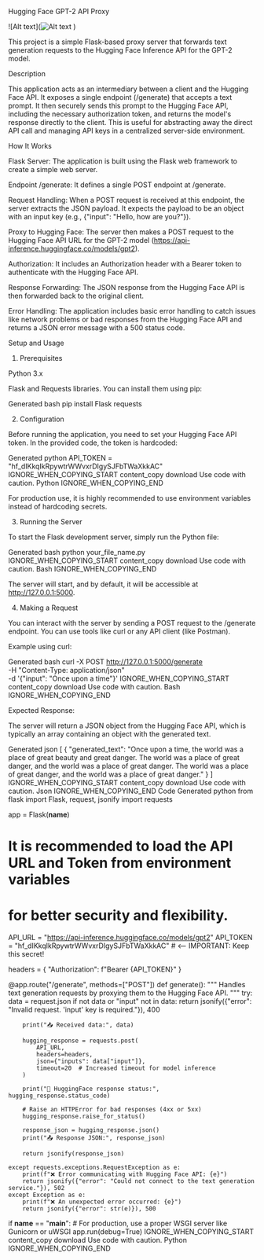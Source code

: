 

Hugging Face GPT-2 API Proxy

![Alt text](![Alt text](https://github.com/username/repo-name/blob/main/path/to/image.png?raw=true)
)


This project is a simple Flask-based proxy server that forwards text generation requests to the Hugging Face Inference API for the GPT-2 model.

Description

This application acts as an intermediary between a client and the Hugging Face API. It exposes a single endpoint (/generate) that accepts a text prompt. It then securely sends this prompt to the Hugging Face API, including the necessary authorization token, and returns the model's response directly to the client. This is useful for abstracting away the direct API call and managing API keys in a centralized server-side environment.

How It Works

Flask Server: The application is built using the Flask web framework to create a simple web server.

Endpoint /generate: It defines a single POST endpoint at /generate.

Request Handling: When a POST request is received at this endpoint, the server extracts the JSON payload. It expects the payload to be an object with an input key (e.g., {"input": "Hello, how are you?"}).

Proxy to Hugging Face: The server then makes a POST request to the Hugging Face API URL for the GPT-2 model (https://api-inference.huggingface.co/models/gpt2).

Authorization: It includes an Authorization header with a Bearer token to authenticate with the Hugging Face API.

Response Forwarding: The JSON response from the Hugging Face API is then forwarded back to the original client.

Error Handling: The application includes basic error handling to catch issues like network problems or bad responses from the Hugging Face API and returns a JSON error message with a 500 status code.

Setup and Usage
1. Prerequisites

Python 3.x

Flask and Requests libraries. You can install them using pip:

Generated bash
pip install Flask requests

2. Configuration

Before running the application, you need to set your Hugging Face API token. In the provided code, the token is hardcoded:

Generated python
API_TOKEN = "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"
IGNORE_WHEN_COPYING_START
content_copy
download
Use code with caution.
Python
IGNORE_WHEN_COPYING_END

For production use, it is highly recommended to use environment variables instead of hardcoding secrets.

3. Running the Server

To start the Flask development server, simply run the Python file:

Generated bash
python your_file_name.py
IGNORE_WHEN_COPYING_START
content_copy
download
Use code with caution.
Bash
IGNORE_WHEN_COPYING_END

The server will start, and by default, it will be accessible at http://127.0.0.1:5000.

4. Making a Request

You can interact with the server by sending a POST request to the /generate endpoint. You can use tools like curl or any API client (like Postman).

Example using curl:

Generated bash
curl -X POST http://127.0.0.1:5000/generate \
-H "Content-Type: application/json" \
-d '{"input": "Once upon a time"}'
IGNORE_WHEN_COPYING_START
content_copy
download
Use code with caution.
Bash
IGNORE_WHEN_COPYING_END

Expected Response:

The server will return a JSON object from the Hugging Face API, which is typically an array containing an object with the generated text.

Generated json
[
    {
        "generated_text": "Once upon a time, the world was a place of great beauty and great danger. The world was a place of great danger, and the world was a place of great danger. The world was a place of great danger, and the world was a place of great danger."
    }
]
IGNORE_WHEN_COPYING_START
content_copy
download
Use code with caution.
Json
IGNORE_WHEN_COPYING_END
Code
Generated python
from flask import Flask, request, jsonify
import requests

app = Flask(__name__)

# It is recommended to load the API URL and Token from environment variables
# for better security and flexibility.
API_URL = "https://api-inference.huggingface.co/models/gpt2"
API_TOKEN = "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"  # <-- IMPORTANT: Keep this secret!

headers = {
    "Authorization": f"Bearer {API_TOKEN}"
}

@app.route("/generate", methods=["POST"])
def generate():
    """
    Handles text generation requests by proxying them to the Hugging Face API.
    """
    try:
        data = request.json
        if not data or "input" not in data:
            return jsonify({"error": "Invalid request. 'input' key is required."}), 400
            
        print("📥 Received data:", data)

        hugging_response = requests.post(
            API_URL,
            headers=headers,
            json={"inputs": data["input"]},
            timeout=20  # Increased timeout for model inference
        )
        
        print("📡 HuggingFace response status:", hugging_response.status_code)
        
        # Raise an HTTPError for bad responses (4xx or 5xx)
        hugging_response.raise_for_status()
        
        response_json = hugging_response.json()
        print("📤 Response JSON:", response_json)

        return jsonify(response_json)
        
    except requests.exceptions.RequestException as e:
        print(f"❌ Error communicating with Hugging Face API: {e}")
        return jsonify({"error": "Could not connect to the text generation service."}), 502
    except Exception as e:
        print(f"❌ An unexpected error occurred: {e}")
        return jsonify({"error": str(e)}), 500

if __name__ == "__main__":
    # For production, use a proper WSGI server like Gunicorn or uWSGI
    app.run(debug=True)
IGNORE_WHEN_COPYING_START
content_copy
download
Use code with caution.
Python
IGNORE_WHEN_COPYING_END
